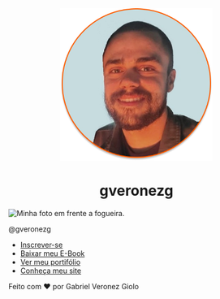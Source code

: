 <head>
    <div align="center">
        <img src="https://github.com/gveronezg/gveronezg/blob/main/GVG.png" alt="gveronezg;" width="300px;" height="300px;"/>
    </div>
    <h1 style="text-align: top;" align="center">gveronezg</h1>
  <meta charset="UTF-8" />
  <!-- Permite que a pagina receba caracteres especiais -->
  <meta name="viewport" content="width=device-width, initial-scale=1.0" />
</head>
<body>
    <div id="container0">
      <div id="profile">
        <img src="./assets/GVG.png" alt="Minha foto em frente a fogueira." />
        <p>@gveronezg</p>
      </div>
      <ul>
        <li>
          <a href="#">Inscrever-se</a>
        </li>
        <li>
          <a href="#">Baixar meu E-Book</a>
        </li>
        <li>
          <a href="#">Ver meu portifólio</a>
        </li>
        <li>
          <a href="#" target="_blank">Conheça meu site</a>
        </li>
      </ul>
      <div id="social-links">
        <a
          href="https://www.linkedin.com/in/gabriel-veronez-giolo-70a348193/"
          target="_blank"
        >
          <ion-icon name="logo-linkedin"></ion-icon>
        </a>
        <a href="https://github.com/gveronezg" target="_blank">
          <ion-icon name="logo-github"></ion-icon>
        </a>
        <a href="https://www.facebook.com/gabrielveronezgiolo" target="_blank">
          <ion-icon name="logo-facebook"></ion-icon>
        </a>
        <a href="https://www.instagram.com/gveronezg/" target="_blank">
          <ion-icon name="logo-instagram"></ion-icon>
        </a>
      </div>
      <footer>Feito com ❤️ por Gabriel Veronez Giolo</footer>
    </div>
    <script
      type="module"
      src="https://unpkg.com/ionicons@7.1.0/dist/ionicons/ionicons.esm.js"
    ></script>
    <script
      nomodule
      src="https://unpkg.com/ionicons@7.1.0/dist/ionicons/ionicons.js"
    ></script>
  </body>
